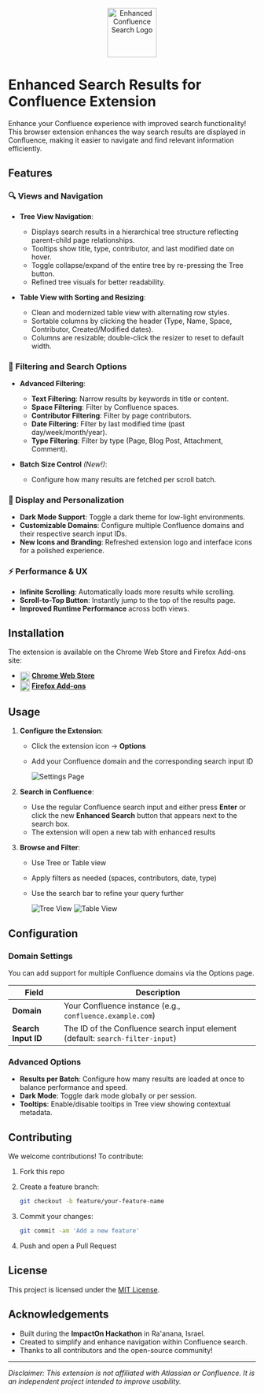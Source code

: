 <p align="center">
  <img src="logo.png" alt="Enhanced Confluence Search Logo" height="100">
</p>

# Enhanced Search Results for Confluence Extension

Enhance your Confluence experience with improved search functionality! This browser extension enhances the way search results are displayed in Confluence, making it easier to navigate and find relevant information efficiently.

## Features

### 🔍 Views and Navigation

- **Tree View Navigation**:
  - Displays search results in a hierarchical tree structure reflecting parent-child page relationships.
  - Tooltips show title, type, contributor, and last modified date on hover.
  - Toggle collapse/expand of the entire tree by re-pressing the Tree button.
  - Refined tree visuals for better readability.

- **Table View with Sorting and Resizing**:
  - Clean and modernized table view with alternating row styles.
  - Sortable columns by clicking the header (Type, Name, Space, Contributor, Created/Modified dates).
  - Columns are resizable; double-click the resizer to reset to default width.

### 🧰 Filtering and Search Options

- **Advanced Filtering**:
  - **Text Filtering**: Narrow results by keywords in title or content.
  - **Space Filtering**: Filter by Confluence spaces.
  - **Contributor Filtering**: Filter by page contributors.
  - **Date Filtering**: Filter by last modified time (past day/week/month/year).
  - **Type Filtering**: Filter by type (Page, Blog Post, Attachment, Comment).

- **Batch Size Control** *(New!)*:
  - Configure how many results are fetched per scroll batch.

### 🌙 Display and Personalization

- **Dark Mode Support**: Toggle a dark theme for low-light environments.
- **Customizable Domains**: Configure multiple Confluence domains and their respective search input IDs.
- **New Icons and Branding**: Refreshed extension logo and interface icons for a polished experience.

### ⚡️ Performance & UX

- **Infinite Scrolling**: Automatically loads more results while scrolling.
- **Scroll-to-Top Button**: Instantly jump to the top of the results page.
- **Improved Runtime Performance** across both views.

## Installation

The extension is available on the Chrome Web Store and Firefox Add-ons site:

- <img src="images/chrome.png" width="20" alt="Chrome" align="absmiddle"> **[Chrome Web Store](...)**
- <img src="images/firefox.png" width="20" alt="Firefox" align="absmiddle"> **[Firefox Add-ons](...)**

## Usage

1. **Configure the Extension**:
   - Click the extension icon → **Options**
   - Add your Confluence domain and the corresponding search input ID

     ![Settings Page](images/settings.png)

2. **Search in Confluence**:
   - Use the regular Confluence search input and either press **Enter** or click the new **Enhanced Search** button that appears next to the search box.
   - The extension will open a new tab with enhanced results

3. **Browse and Filter**:
   - Use Tree or Table view
   - Apply filters as needed (spaces, contributors, date, type)
   - Use the search bar to refine your query further

     ![Tree View](images/tree-view.png)
     ![Table View](images/table-view.png)

## Configuration

### Domain Settings

You can add support for multiple Confluence domains via the Options page.

| Field                | Description                                              |
| -------------------- | -------------------------------------------------------- |
| **Domain**           | Your Confluence instance (e.g., `confluence.example.com`) |
| **Search Input ID**  | The ID of the Confluence search input element (default: `search-filter-input`) |

### Advanced Options

- **Results per Batch**: Configure how many results are loaded at once to balance performance and speed.
- **Dark Mode**: Toggle dark mode globally or per session.
- **Tooltips**: Enable/disable tooltips in Tree view showing contextual metadata.

## Contributing

We welcome contributions! To contribute:

1. Fork this repo
2. Create a feature branch:

   ```bash
   git checkout -b feature/your-feature-name
   ```

3. Commit your changes:

   ```bash
   git commit -am 'Add a new feature'
   ```

4. Push and open a Pull Request

## License

This project is licensed under the [MIT License](LICENSE).

## Acknowledgements

- Built during the **ImpactOn Hackathon** in Ra'anana, Israel.
- Created to simplify and enhance navigation within Confluence search.
- Thanks to all contributors and the open-source community!

---

*Disclaimer: This extension is not affiliated with Atlassian or Confluence. It is an independent project intended to improve usability.*
